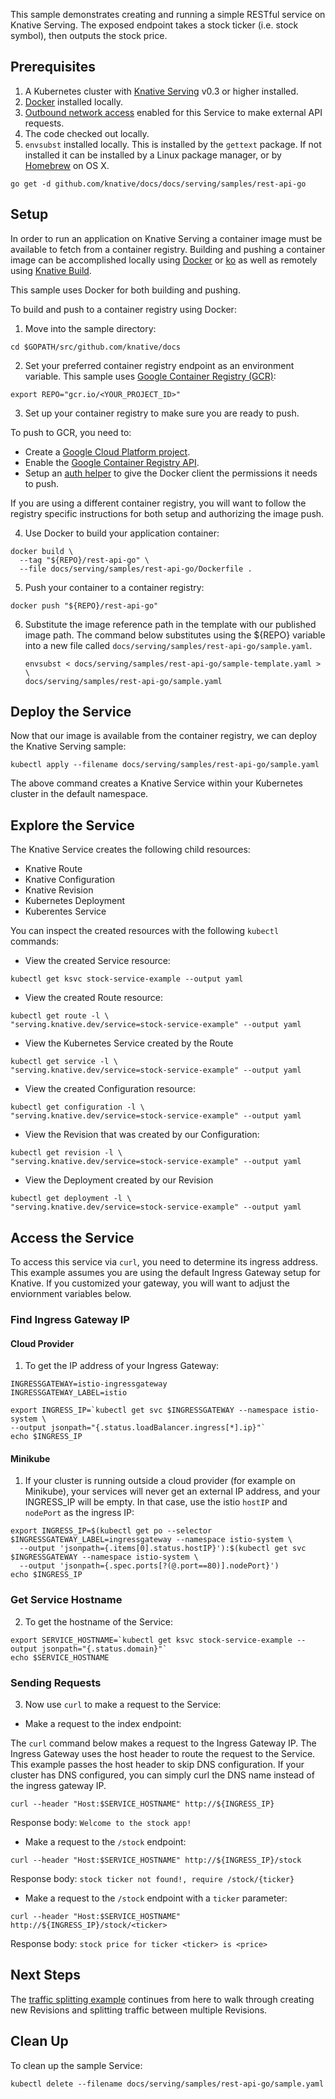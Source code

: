 This sample demonstrates creating and running a simple RESTful service on
Knative Serving. The exposed endpoint takes a stock ticker (i.e. stock symbol),
then outputs the stock price.

## Prerequisites

1. A Kubernetes cluster with [Knative Serving](../../../install/README.md) v0.3
   or higher installed.
1. [Docker](https://docs.docker.com/get-started/#prepare-your-docker-environment)
   installed locally.
1. [Outbound network access](../../outbound-network-access.md) enabled for this
   Service to make external API requests.
1. The code checked out locally.
1. `envsubst` installed locally. This is installed by the `gettext` package. If
   not installed it can be installed by a Linux package manager, or by
   [Homebrew](https://brew.sh/) on OS X.

```shell
go get -d github.com/knative/docs/docs/serving/samples/rest-api-go
```

## Setup

In order to run an application on Knative Serving a container image must be
available to fetch from a container registry. Building and pushing a container
image can be accomplished locally using
[Docker](https://docs.docker.com/get-started) or
[ko](https://github.com/google/go-containerregistry/tree/master/cmd/ko) as well
as remotely using [Knative Build](../../../build).

This sample uses Docker for both building and pushing.

To build and push to a container registry using Docker:

1. Move into the sample directory:

```shell
cd $GOPATH/src/github.com/knative/docs
```

2. Set your preferred container registry endpoint as an environment variable.
   This sample uses
   [Google Container Registry (GCR)](https://cloud.google.com/container-registry/):

```shell
export REPO="gcr.io/<YOUR_PROJECT_ID>"
```

3. Set up your container registry to make sure you are ready to push.

To push to GCR, you need to:

- Create a
  [Google Cloud Platform project](https://cloud.google.com/resource-manager/docs/creating-managing-projects#creating_a_project).
- Enable the
  [Google Container Registry API](https://console.cloud.google.com/apis/library/containerregistry.googleapis.com).
- Setup an
  [auth helper](https://cloud.google.com/container-registry/docs/advanced-authentication#gcloud_as_a_docker_credential_helper)
  to give the Docker client the permissions it needs to push.

If you are using a different container registry, you will want to follow the
registry specific instructions for both setup and authorizing the image push.

4. Use Docker to build your application container:

```shell
docker build \
  --tag "${REPO}/rest-api-go" \
  --file docs/serving/samples/rest-api-go/Dockerfile .
```

5. Push your container to a container registry:

```shell
docker push "${REPO}/rest-api-go"
```

6. Substitute the image reference path in the template with our published image
   path. The command below substitutes using the \${REPO} variable into a new
   file called `docs/serving/samples/rest-api-go/sample.yaml`.

   ```shell
   envsubst < docs/serving/samples/rest-api-go/sample-template.yaml > \
   docs/serving/samples/rest-api-go/sample.yaml
   ```

## Deploy the Service

Now that our image is available from the container registry, we can deploy the
Knative Serving sample:

```shell
kubectl apply --filename docs/serving/samples/rest-api-go/sample.yaml
```

The above command creates a Knative Service within your Kubernetes cluster in
the default namespace.

## Explore the Service

The Knative Service creates the following child resources:

- Knative Route
- Knative Configuration
- Knative Revision
- Kubernetes Deployment
- Kuberentes Service

You can inspect the created resources with the following `kubectl` commands:

- View the created Service resource:

```shell
kubectl get ksvc stock-service-example --output yaml
```

- View the created Route resource:

```shell
kubectl get route -l \
"serving.knative.dev/service=stock-service-example" --output yaml
```

- View the Kubernetes Service created by the Route

```shell
kubectl get service -l \
"serving.knative.dev/service=stock-service-example" --output yaml
```

- View the created Configuration resource:

```shell
kubectl get configuration -l \
"serving.knative.dev/service=stock-service-example" --output yaml
```

- View the Revision that was created by our Configuration:

```shell
kubectl get revision -l \
"serving.knative.dev/service=stock-service-example" --output yaml
```

- View the Deployment created by our Revision

```shell
kubectl get deployment -l \
"serving.knative.dev/service=stock-service-example" --output yaml
```

## Access the Service

To access this service via `curl`, you need to determine its ingress address.
This example assumes you are using the default Ingress Gateway setup for
Knative. If you customized your gateway, you will want to adjust the enviornment
variables below.

### Find Ingress Gateway IP

#### Cloud Provider

1. To get the IP address of your Ingress Gateway:

```shell
INGRESSGATEWAY=istio-ingressgateway
INGRESSGATEWAY_LABEL=istio

export INGRESS_IP=`kubectl get svc $INGRESSGATEWAY --namespace istio-system \
--output jsonpath="{.status.loadBalancer.ingress[*].ip}"`
echo $INGRESS_IP
```

#### Minikube

1. If your cluster is running outside a cloud provider (for example on
   Minikube), your services will never get an external IP address, and your
   INGRESS_IP will be empty. In that case, use the istio `hostIP` and `nodePort`
   as the ingress IP:

```shell
export INGRESS_IP=$(kubectl get po --selector $INGRESSGATEWAY_LABEL=ingressgateway --namespace istio-system \
  --output 'jsonpath={.items[0].status.hostIP}'):$(kubectl get svc $INGRESSGATEWAY --namespace istio-system \
  --output 'jsonpath={.spec.ports[?(@.port==80)].nodePort}')
echo $INGRESS_IP
```

### Get Service Hostname

2. To get the hostname of the Service:

```shell
export SERVICE_HOSTNAME=`kubectl get ksvc stock-service-example --output jsonpath="{.status.domain}"`
echo $SERVICE_HOSTNAME
```

### Sending Requests

3. Now use `curl` to make a request to the Service:

- Make a request to the index endpoint:

The `curl` command below makes a request to the Ingress Gateway IP. The Ingress
Gateway uses the host header to route the request to the Service. This example
passes the host header to skip DNS configuration. If your cluster has DNS
configured, you can simply curl the DNS name instead of the ingress gateway IP.

```shell
curl --header "Host:$SERVICE_HOSTNAME" http://${INGRESS_IP}
```

Response body: `Welcome to the stock app!`

- Make a request to the `/stock` endpoint:

```shell
curl --header "Host:$SERVICE_HOSTNAME" http://${INGRESS_IP}/stock
```

Response body: `stock ticker not found!, require /stock/{ticker}`

- Make a request to the `/stock` endpoint with a `ticker` parameter:

```shell
curl --header "Host:$SERVICE_HOSTNAME" http://${INGRESS_IP}/stock/<ticker>
```

Response body: `stock price for ticker <ticker> is <price>`

## Next Steps

The [traffic splitting example](../traffic-splitting/README.md) continues from
here to walk through creating new Revisions and splitting traffic between
multiple Revisions.

## Clean Up

To clean up the sample Service:

```shell
kubectl delete --filename docs/serving/samples/rest-api-go/sample.yaml
```
